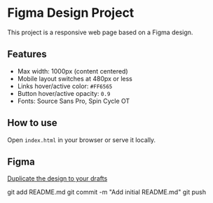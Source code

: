 # Figma Design Project

This project is a responsive web page based on a Figma design.

## Features

- Max width: 1000px (content centered)
- Mobile layout switches at 480px or less
- Links hover/active color: `#FF6565`
- Button hover/active opacity: `0.9`
- Fonts: Source Sans Pro, Spin Cycle OT

## How to use

Open `index.html` in your browser or serve it locally.

## Figma

[Duplicate the design to your drafts](<insert-your-figma-link-here>)

git add README.md
git commit -m "Add initial README.md"
git push



